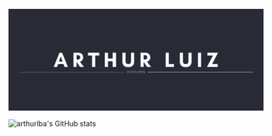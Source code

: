 
![Banner](/arthurlba1-dev-banner.png?raw=true)


  ![arthurlba's GitHub stats](https://github-readme-stats.vercel.app/api?username=arthurlba1&show_icons=true&theme=dracula)


<!--
**arthurlba1/arthurlba1** is a ✨ _special_ ✨ repository because its `README.md` (this file) appears on your GitHub profile.



